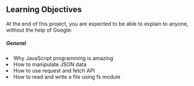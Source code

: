 <h2> Learning Objectives</h2>

<p> At the end of this project, you are expected to be able to explain to anyone, without the help of Google:</p>

<h5>General</h5>
<li>Why JavaScript programming is amazing</li>
<li>How to manipulate JSON data</li>
<li>How to use request and fetch API</li>
<li>How to read and write a file using fs module</li>
